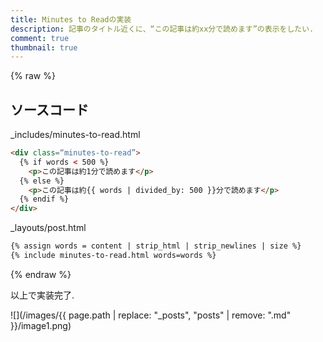 ```yaml
---
title: Minutes to Readの実装
description: 記事のタイトル近くに、“この記事は約xx分で読めます”の表示をしたい.  
comment: true
thumbnail: true
---
```


{% raw %}
## ソースコード
_includes/minutes-to-read.html  

```html
<div class=“minutes-to-read”>
  {% if words < 500 %}
    <p>この記事は約1分で読めます</p>
  {% else %}
    <p>この記事は約{{ words | divided_by: 500 }}分で読めます</p>
  {% endif %}
</div>
```


_layouts/post.html  

```html
{% assign words = content | strip_html | strip_newlines | size %}
{% include minutes-to-read.html words=words %}
```

{% endraw %}

以上で実装完了.  

![](/images/{{ page.path | replace: "_posts", "posts" | remove: ".md" }}/image1.png)
